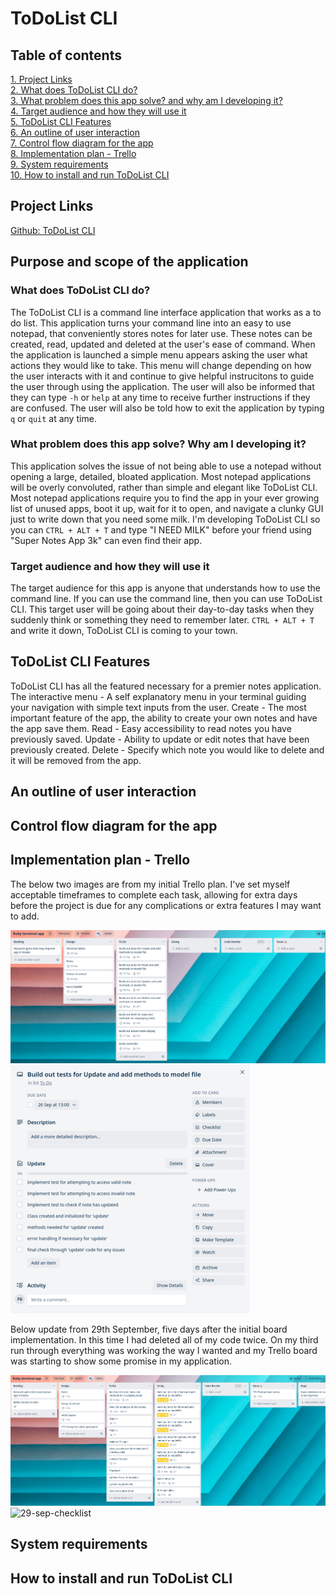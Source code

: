 # ToDoList CLI

## Table of contents

[1. Project Links](#Project-Links)  
[2. What does ToDoList CLI do?](#What-does-ToDoList-CLI-do?)  
[3. What problem does this app solve? and why am I developing it?](#What-problem-does-this-app-solve?-Why-am-I-developing-it?)  
[4. Target audience and how they will use it](#Target-audience-and-how-they-will-use-it)  
[5. ToDoList CLI Features](#ToDoList-CLI-Features)  
[6. An outline of user interaction](#An-outline-of-user-interaction)  
[7. Control flow diagram for the app](#Control-flow-diagram-for-the-app)  
[8. Implementation plan - Trello](#Implementation-plan---Trello)  
[9. System requirements](#System-requirements)  
[10. How to install and run ToDoList CLI](#How-to-install-and-run-ToDoList-CLI)  

## Project Links

[Github: ToDoList CLI](https://github.com/Finbob12/ToDoList-CLI)

## Purpose and scope of the application

### What does ToDoList CLI do?

The ToDoList CLI is a command line interface application that works as a to do list. This application turns your command line into an easy to use notepad, that conveniently stores notes for later use. These notes can be created, read, updated and deleted at the user's ease of command. When the application is launched a simple menu appears asking the user what actions they would like to take. This menu will change depending on how the user interacts with it and continue to give helpful instrucitons to guide the user through using the application. The user will also be informed that they can type `-h` or `help` at any time to receive further instructions if they are confused. The user will also be told how to exit the application by typing `q` or `quit` at any time.

### What problem does this app solve? Why am I developing it?

This application solves the issue of not being able to use a notepad without opening a large, detailed, bloated application. Most notepad applications will be overly convoluted, rather than simple and elegant like ToDoList CLI. Most notepad applications require you to find the app in your ever growing list of unused apps, boot it up, wait for it to open, and navigate a clunky GUI just to write down that you need some milk. I'm developing ToDoList CLI so you can `CTRL + ALT + T` and type "I NEED MILK" before your friend using "Super Notes App 3k" can even find their app.

### Target audience and how they will use it

The target audience for this app is anyone that understands how to use the command line. If you can use the command line, then you can use ToDoList CLI. This target user will be going about their day-to-day tasks when they suddenly think or something they need to remember later. `CTRL + ALT + T` and write it down, ToDoList CLI is coming to your town.

## ToDoList CLI Features

ToDoList CLI has all the featured necessary for a premier notes application.
The interactive menu - A self explanatory menu in your terminal guiding your navigation with simple text inputs from the user.
Create - The most important feature of the app, the ability to create your own notes and have the app save them.
Read - Easy accessibility to read notes you have previously saved.
Update - Ability to update or edit notes that have been previously created.
Delete - Specify which note you would like to delete and it will be removed from the app.

## An outline of user interaction

## Control flow diagram for the app

## Implementation plan - Trello

The below two images are from my initial Trello plan. I've set myself acceptable timeframes to complete each task, allowing for extra days before the project is due for any complications or extra features I may want to add.

![24-sep-Trello](./readme_images/24-sep-trello.png) ![24-sep-checklist](./readme_images/24-sep-checklist.png)

Below update from 29th September, five days after the initial board implementation. In this time I had deleted all of my code twice. On my third run through everything was working the way I wanted and my Trello board was starting to show some promise in my application.

![29-sep-Trello](./readme_images/29-sep-trello.png) ![29-sep-checklist](./readme_images/29-sep-checklist.png)

## System requirements

## How to install and run ToDoList CLI
